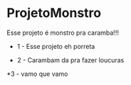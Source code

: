 # ProjetoMonstro
Esse projeto é monstro pra caramba!!!

* 1 - Esse projeto eh porreta

* 2 - Carambam da pra fazer loucuras

*3 - vamo que vamo